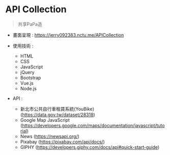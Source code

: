 # API Collection

> 共享PaPa造

* 畫面呈現 : https://jerry092383.nctu.me/APICollection

* 使用技術 : 
    - HTML
    - CSS
    - JavaScript
    - jQuery
    - Bootstrap
    - Vue.js
    - Node.js

* API : 
    - 新北市公共自行車租賃系統(YouBike) (https://data.gov.tw/dataset/28318)
    - Google Map JavaScript (https://developers.google.com/maps/documentation/javascript/tutorial)
    - News (https://newsapi.org/)
    - Pixabay (https://pixabay.com/api/docs/)
    - GIPHY (https://developers.giphy.com/docs/api#quick-start-guide)
